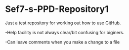 # Sef7-s-PPD-Repository1
Just a test repository for working out how to use GitHub.

-Help facility is not always clear/bit confusing for biginers.

-Can leave comments when you make a change to a file
